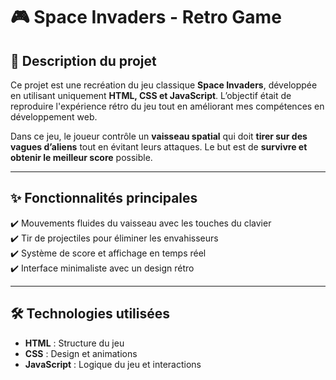 # 🎮 Space Invaders - Retro Game  

## 📌 Description du projet  
Ce projet est une recréation du jeu classique **Space Invaders**, développée en utilisant uniquement **HTML, CSS et JavaScript**. L’objectif était de reproduire l'expérience rétro du jeu tout en améliorant mes compétences en développement web.

Dans ce jeu, le joueur contrôle un **vaisseau spatial** qui doit **tirer sur des vagues d’aliens** tout en évitant leurs attaques. Le but est de **survivre et obtenir le meilleur score** possible.

---

## ✨ Fonctionnalités principales  
✔️ Mouvements fluides du vaisseau avec les touches du clavier  
✔️ Tir de projectiles pour éliminer les envahisseurs  
✔️ Système de score et affichage en temps réel  
✔️ Interface minimaliste avec un design rétro  

---

## 🛠 Technologies utilisées  
- **HTML** : Structure du jeu  
- **CSS** : Design et animations  
- **JavaScript** : Logique du jeu et interactions 
